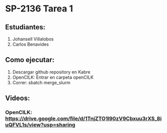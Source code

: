 # SP-2136 Tarea 1

## Estudiantes:

1. Johansell Villalobos
2. Carlos Benavides

## Como ejecutar:

1. Descargar github repository en Kabre
2. OpenCILK: Entrar en carpeta openCILK
3. Correr: sbatch merge_slurm

## Videos:

### OpenCILK: https://drive.google.com/file/d/1TnjZTO1l90zV9Cbxuu3rXS_8iuQFVL1s/view?usp=sharing
